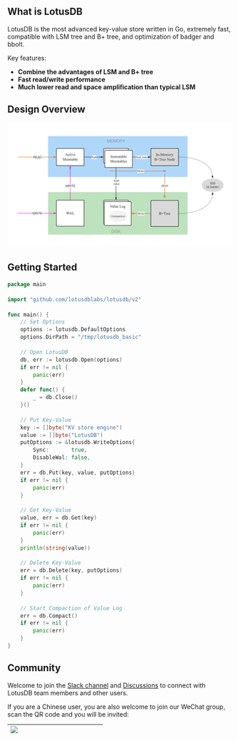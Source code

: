 ## What is LotusDB

LotusDB is the most advanced key-value store written in Go, extremely fast, compatible with LSM tree and B+ tree, and optimization of badger and bbolt.

Key features:

* **Combine the advantages of LSM and B+ tree**
* **Fast read/write performance**
* **Much lower read and space amplification than typical LSM**

## Design Overview

![](https://github.com/lotusdblabs/lotusdb/blob/main/resource/img/design-overview.png)

## Getting Started
```go
package main

import "github.com/lotusdblabs/lotusdb/v2"

func main() {
	// Set Options
	options := lotusdb.DefaultOptions
	options.DirPath = "/tmp/lotusdb_basic"

	// Open LotusDB
	db, err := lotusdb.Open(options)
	if err != nil {
		panic(err)
	}
	defer func() {
		_ = db.Close()
	}()

	// Put Key-Value
	key := []byte("KV store engine")
	value := []byte("LotusDB")
	putOptions := &lotusdb.WriteOptions{
		Sync:       true,
		DisableWal: false,
	}
	err = db.Put(key, value, putOptions)
	if err != nil {
		panic(err)
	}

	// Get Key-Value
	value, err = db.Get(key)
	if err != nil {
		panic(err)
	}
	println(string(value))

	// Delete Key-Value
	err = db.Delete(key, putOptions)
	if err != nil {
		panic(err)
	}

	// Start Compaction of Value Log
	err = db.Compact()
	if err != nil {
		panic(err)
	}
}

```

## Community

Welcome to join the [Slack channel](https://join.slack.com/t/rosedblabs/shared_invite/zt-19oj8ecqb-V02ycMV0BH1~Tn6tfeTz6A) and  [Discussions](https://github.com/lotusdblabs/lotusdb/discussions) to connect with LotusDB team members and other users.

If you are a Chinese user, you are also welcome to join our WeChat group, scan the QR code and you will be invited:

| <img src="https://i.loli.net/2021/05/06/tGTH7SXg8w95slA.jpg" width="200px" align="left"/> |
| ------------------------------------------------------------ |
